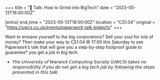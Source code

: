 +++
title = "🎤 Talk: How to Grind into BigTech"
date = "2023-05-13T16:00:00Z"

[extra]
end_time = "2023-05-13T18:00:00Z"
location = "CS1.04"
original = "https://uwcs.co.uk/events/paperwork-talk-bigtech/"
+++

Want to enslave yourself to the big corporations? Sell your soul for lots of money? Then make your way to CS1.04 @ 17:00 this Saturday to see Paperwork’s talk that will give you a step-by-step foolproof guide to guarantee* you get a job in big tech.

* 𝘛𝘩𝘦 𝘜𝘯𝘪𝘷𝘦𝘳𝘴𝘪𝘵𝘺 𝘰𝘧 𝘞𝘢𝘳𝘸𝘪𝘤𝘬 𝘊𝘰𝘮𝘱𝘶𝘵𝘪𝘯𝘨 𝘚𝘰𝘤𝘪𝘦𝘵𝘺 (𝘜𝘞𝘊𝘚) 𝘵𝘢𝘬𝘦𝘴 𝘯𝘰 𝘳𝘦𝘴𝘱𝘰𝘯𝘴𝘪𝘣𝘪𝘭𝘪𝘵𝘺 𝘪𝘧 𝘺𝘰𝘶 𝘥𝘰 𝘯𝘰𝘵 𝘨𝘦𝘵 𝘢 𝘣𝘪𝘨 𝘵𝘦𝘤𝘩 𝘫𝘰𝘣 𝘣𝘺 𝘧𝘰𝘭𝘭𝘰𝘸𝘪𝘯𝘨 𝘵𝘩𝘦 𝘴𝘵𝘦𝘱𝘴 𝘱𝘳𝘦𝘴𝘦𝘯𝘵𝘦𝘥 𝘪𝘯 𝘵𝘩𝘪𝘴 𝘵𝘢𝘭𝘬.
